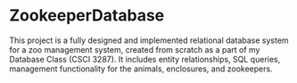 # ZookeeperDatabase
This project is a fully designed and implemented relational database system for a zoo management system, created from scratch as a part of my Database Class (CSCI 3287). It includes entity relationships, SQL queries, management functionality for the animals, enclosures, and zookeepers.
